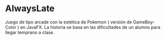 # AlwaysLate

Juego de tipo arcade con la estética de Pokemon ( versión de GameBoy-Color ) en JavaFX. La historia se basa en las dificultades de un alumno para llegar temprano a clase.